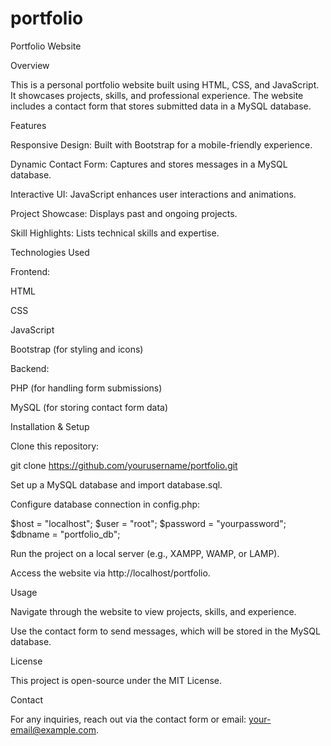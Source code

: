 # portfolio
Portfolio Website

Overview

This is a personal portfolio website built using HTML, CSS, and JavaScript. It showcases projects, skills, and professional experience. The website includes a contact form that stores submitted data in a MySQL database.

Features

Responsive Design: Built with Bootstrap for a mobile-friendly experience.

Dynamic Contact Form: Captures and stores messages in a MySQL database.

Interactive UI: JavaScript enhances user interactions and animations.

Project Showcase: Displays past and ongoing projects.

Skill Highlights: Lists technical skills and expertise.

Technologies Used

Frontend:

HTML

CSS

JavaScript

Bootstrap (for styling and icons)

Backend:

PHP (for handling form submissions)

MySQL (for storing contact form data)

Installation & Setup

Clone this repository:

git clone https://github.com/yourusername/portfolio.git

Set up a MySQL database and import database.sql.

Configure database connection in config.php:

$host = "localhost";
$user = "root";
$password = "yourpassword";
$dbname = "portfolio_db";

Run the project on a local server (e.g., XAMPP, WAMP, or LAMP).

Access the website via http://localhost/portfolio.

Usage

Navigate through the website to view projects, skills, and experience.

Use the contact form to send messages, which will be stored in the MySQL database.


License

This project is open-source under the MIT License.

Contact

For any inquiries, reach out via the contact form or email: your-email@example.com.

